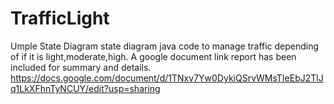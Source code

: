 # TrafficLight
 Umple State Diagram state diagram java code to manage traffic depending of if it is light,moderate,high. A google document link report has been included for summary and details.
 https://docs.google.com/document/d/1TNxv7Yw0DykiQSrvWMsTIeEbJ2TlJq1LkXFhnTyNCUY/edit?usp=sharing
